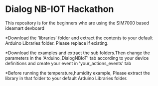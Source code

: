 # Dialog NB-IOT Hackathon
This repository is for the beginners who are using the SIM7000 based ideamart devboard

*Download the 'libraries' folder and extract the contents to your default Arduino Libraries folder. Please replace if existing.

*Download the examples and extract the sub folders.Then change the parameters in the 'Arduino_DialogNBIoT' tab according to your device definitions and create your event in 'your_actions_events' tab


*Before running the temperature,humidity example, Please extract the library in that folder to your default Arduino Libraries folder.

